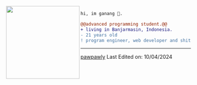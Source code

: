 <img align="left" height="200" src="https://media.giphy.com/media/ao9DUiTKH60XS/giphy.gif"/>

```diff
hi, im ganang 🔮.

@@advanced programming student.@@
+ living in Banjarmasin, Indonesia.
- 21 years old
! program engineer, web developer and shitposter
```
------
[pawpawly](https://github.com/pawpawly)
Last Edited on: 10/04/2024
